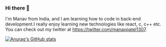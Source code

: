 ### Hi there 👋

I'm Manav from India, and I am learning how to code in back-end development.I really enjoy learning new technologies like react, c, c++ etc. You can check out my twitter at https://twitter.com/manavpatel1307.

[![Anurag's GitHub stats](https://github-readme-stats.vercel.app/api?username=Manav)](https://github.com/anuraghazra/github-readme-stats)

